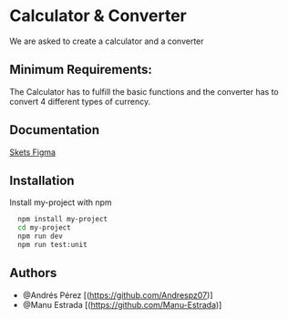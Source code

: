 
# Calculator & Converter

We are asked to create a calculator and a converter


## Minimum Requirements:
The Calculator has to fulfill the basic functions and the converter has to convert 4 different types of currency.
## Documentation

[Skets Figma](https://www.figma.com/file/2LAJ9n9LkAxs6OWvOU7mO2/Calculadora?node-id=0%3A1&t=691PFIkNWk0gyFMO-0)


## Installation

Install my-project with npm

```bash
  npm install my-project
  cd my-project
  npm run dev
  npm run test:unit
```
    
## Authors

- @Andrés Pérez [(https://github.com/Andrespz07)]
- @Manu Estrada [(https://github.com/Manu-Estrada)]

